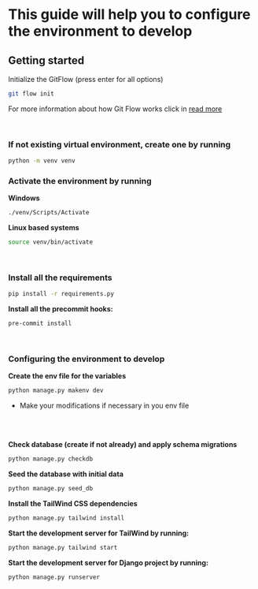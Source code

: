 # This guide will help you to configure the environment to develop

## Getting started

Initialize the GitFlow (press enter for all options)
```bash
git flow init
```
For more information about how Git Flow works click in [read more](https://www.atlassian.com/git/tutorials/comparing-workflows/gitflow-workflow)

</br>

### If not existing virtual environment, create one by running
```bash
python -m venv venv
```

### Activate the environment by running

**Windows**
```bash
./venv/Scripts/Activate
```
**Linux based systems**
```bash
source venv/bin/activate
```
</br>

### Install all the requirements

```bash
pip install -r requirements.py
```

**Install all the precommit hooks:**
```bash
pre-commit install
```

</br>

### Configuring the environment to develop
**Create the env file for the variables**
```bash
python manage.py makenv dev
```
* Make your modifications if necessary in you env file
</br>
</br>

**Check database (create if not already) and apply schema migrations**
```bash
python manage.py checkdb
```

**Seed the database with initial data**
```bash
python manage.py seed_db
```

**Install the TailWind CSS dependencies**
```bash
python manage.py tailwind install
```

**Start the development server for TailWind by running:**
```bash
python manage.py tailwind start
```

**Start the development server for Django project by running:**
```bash
python manage.py runserver
```
